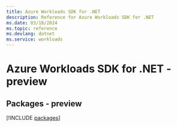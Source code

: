 ```yaml
---
title: Azure Workloads SDK for .NET
description: Reference for Azure Workloads SDK for .NET
ms.date: 03/18/2024
ms.topic: reference
ms.devlang: dotnet
ms.service: workloads
---
```

# Azure Workloads SDK for .NET - preview
## Packages - preview
[!INCLUDE [packages](workloads-index.md)]